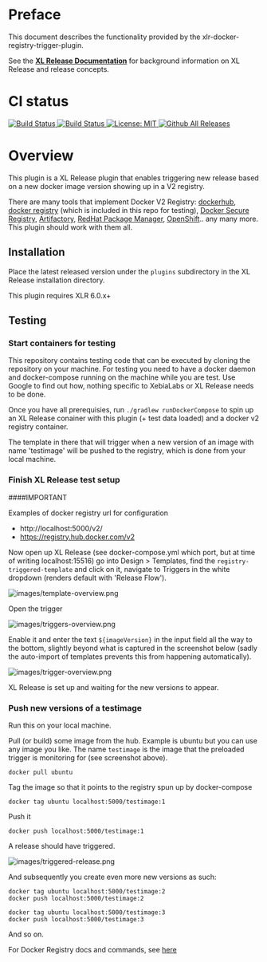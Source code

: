 # Preface #

This document describes the functionality provided by the xlr-docker-registry-trigger-plugin.

See the **[XL Release Documentation](https://docs.xebialabs.com/xl-release/index.html)** for background information on XL Release and release concepts.

# CI status #

[![Build Status][xlr-docker-registry-trigger-plugin-travis-image] ][xlr-docker-registry-trigger-plugin-travis-url]
[![Build Status][xlr-docker-registry-trigger-plugin-codacy-image] ][xlr-docker-registry-trigger-plugin-codacy-url]
[![License: MIT][xlr-docker-registry-trigger-plugin-license-image] ][xlr-docker-registry-trigger-plugin-license-url]
[![Github All Releases][xlr-docker-registry-trigger-plugin-downloads-image] ]()

[xlr-docker-registry-trigger-plugin-travis-image]: https://travis-ci.org/xebialabs-community/xlr-docker-registry-trigger-plugin.svg?branch=master
[xlr-docker-registry-trigger-plugin-travis-url]: https://travis-ci.org/xebialabs-community/xlr-docker-registry-trigger-plugin
[xlr-docker-registry-trigger-plugin-codacy-image]: https://api.codacy.com/project/badge/Grade/b78313b1eb1b4b058dc4512b4d48c26f
[xlr-docker-registry-trigger-plugin-codacy-url]: https://www.codacy.com/app/rvanstone/xlr-docker-registry-trigger-plugin
[xlr-docker-registry-trigger-plugin-license-image]: https://img.shields.io/badge/License-MIT-yellow.svg
[xlr-docker-registry-trigger-plugin-license-url]: https://opensource.org/licenses/MIT
[xlr-docker-registry-trigger-plugin-downloads-image]: https://img.shields.io/github/downloads/xebialabs-community/xlr-docker-registry-trigger-plugin/total.svg

# Overview #

This plugin is a XL Release plugin that enables triggering new release based on a new docker image version showing up in a V2 registry.

There are many tools that implement Docker V2 Registry: [dockerhub](https://dockerhub.com), [docker registry](https://docs.docker.com/registry/) (which is included in this repo for testing), [Docker Secure Registry](https://docs.docker.com/registry/deploying/), [Artifactory](http://www.jfrog.com/confluence/display/RTF/Docker+Registry), [RedHat Package Manager](https://access.redhat.com/documentation/en-us/red_hat_enterprise_linux_atomic_host/7/single/getting_started_with_containers/index#creating_a_private_docker_registry_optional), [OpenShift](https://docs.openshift.com/container-platform/latest/install_config/registry/accessing_registry.html).. any many more. This plugin should work with them all.

## Installation ##

Place the latest released version under the `plugins` subdirectory in the XL Release installation directory.

This plugin requires XLR 6.0.x+

## Testing ##

### Start containers for testing ###

This repository contains testing code that can be executed by cloning the repository on your machine. For testing you need to have a docker daemon and docker-compose running on the machine while you are test. Use Google to find out how, nothing specific to XebiaLabs or XL Release needs to be done.

Once you have all prerequisies, run `./gradlew runDockerCompose` to spin up an XL Release conainer with this plugin (+ test data loaded) and a docker v2 registry container.

The template in there that will trigger when a new version of an image with name 'testimage' will be pushed to the registry, which is done from your local machine.

### Finish XL Release test setup ###

####IMPORTANT

Examples of docker registry url for configuration  

* http://localhost:5000/v2/ 
* https://registry.hub.docker.com/v2 

Now open up XL Release (see docker-compose.yml which port, but at time of writing localhost:15516) go into Design > Templates, find the `registry-triggered-template` and click on it, navigate to Triggers in the white dropdown (renders default with 'Release Flow').

![images/template-overview.png](images/template-overview.png)

Open the trigger

![images/triggers-overview.png](images/triggers-overview.png)

Enable it and enter the text `${imageVersion}` in the input field all the way to the bottom, slightly beyond what is captured in the screenshot below (sadly the auto-import of templates prevents this from happening automatically). 

![images/trigger-overview.png](images/trigger-overview.png)

XL Release is set up and waiting for the new versions to appear.

### Push new versions of a testimage ###

Run this on your local machine.

Pull (or build) some image from the hub. Example is ubuntu but you can use any image you like. The name `testimage` is the image that the preloaded trigger is monitoring for (see screenshot above).

````
docker pull ubuntu
````

Tag the image so that it points to the registry spun up by docker-compose

````
docker tag ubuntu localhost:5000/testimage:1
````

Push it

````
docker push localhost:5000/testimage:1
````

A release should have triggered.


![images/triggered-release.png](images/triggered-release.png)

And subsequently you create even more new versions as such:

````
docker tag ubuntu localhost:5000/testimage:2
docker push localhost:5000/testimage:2

docker tag ubuntu localhost:5000/testimage:3
docker push localhost:5000/testimage:3
````
And so on.

For Docker Registry docs and commands, see [here](https://docs.docker.com/registry/#basic-commands)
